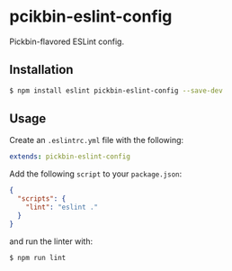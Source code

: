 # pcikbin-eslint-config

Pickbin-flavored ESLint config.

## Installation

```sh
$ npm install eslint pickbin-eslint-config --save-dev
```

## Usage

Create an `.eslintrc.yml` file with the following:

```yaml
extends: pickbin-eslint-config
```

Add the following `script` to your `package.json`:

```json
{
  "scripts": {
    "lint": "eslint ."
  }
}
```

and run the linter with:

```sh
$ npm run lint
```
